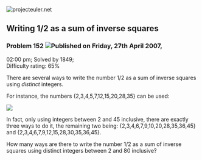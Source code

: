 ![projecteuler.net](images/print_page_logo.png)

## Writing 1/2 as a sum of inverse squares

### Problem 152 ![](images/icon_info.png)Published on Friday, 27th April 2007,
02:00 pm; Solved by 1849;  
Difficulty rating: 65%

There are several ways to write the number 1/2 as a sum of inverse squares
using _distinct_ integers.

For instance, the numbers {2,3,4,5,7,12,15,20,28,35} can be used:

![](project/images/p152_sum.gif)

In fact, only using integers between 2 and 45 inclusive, there are exactly
three ways to do it, the remaining two being: {2,3,4,6,7,9,10,20,28,35,36,45}
and {2,3,4,6,7,9,12,15,28,30,35,36,45}.

How many ways are there to write the number 1/2 as a sum of inverse squares
using distinct integers between 2 and 80 inclusive?

  
  

